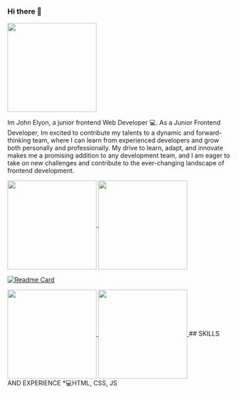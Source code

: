 ### Hi there 👋
<a href="https://github.com/Lawani-EJ/Lawani-EJ/assets/104038966/48aca1e0-5d98-436f-b350-e6e97d23e099">
  <img hegiht=200 width=200 align="center" src="Lawani-EJ/assets/104038966/48aca1e0-5d98-436f-b350-e6e97d23e099">
</a>

Im John Elyon, a junior frontend Web Developer 💻.
As a Junior Frontend Developer, Im excited to contribute my talents to a dynamic and forward-thinking team, where I can learn from experienced developers and grow both personally and professionally. My drive to learn, adapt, and innovate makes me a promising addition to any development team, and I am eager to take on new challenges and contribute to the ever-changing landscape of frontend development.

<a href="https://github.com/Lawani-EJ/github-readme-stats">
  <img height=200 align="center" src="https://github-readme-stats.vercel.app/api?username=Lawani-EJ&show_icons=true&theme=synthwave"
</a>
<a href="https://github.com/Lawani-EJ/github-readme-stats">
  <img height=200 align="center" src="https://github-readme-stats.vercel.app/api/top-langs/?username=Lawani-EJ&layout=compact"
</a>

  [![Readme Card](https://github-readme-stats.vercel.app/api/pin/?username=Lawani-EJ&repo=Logical-Operations-Homepage)](https://github.com/Lawani-EJ/Logical-Operations-Homepage)

<a href="https://github.com/anuraghazra/github-readme-stats">
  <img height=200 align="center" src="https://github-readme-stats.vercel.app/api?username=anuraghazra" />
</a>
<a href="https://github.com/anuraghazra/convoychat">
  <img height=200 align="center" src="https://github-readme-stats.vercel.app/api/top-langs?username=anuraghazra&layout=compact&langs_count=8&card_width=320" />
</a>
## SKILLS AND EXPERIENCE
*💻HTML, CSS, JS



